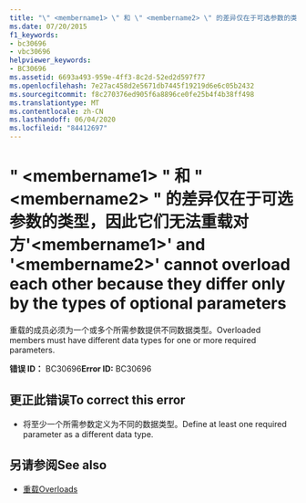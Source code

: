 ```yaml
---
title: "\" <membername1> \" 和 \" <membername2> \" 的差异仅在于可选参数的类型，因此它们无法重载对方"
ms.date: 07/20/2015
f1_keywords:
- bc30696
- vbc30696
helpviewer_keywords:
- BC30696
ms.assetid: 6693a493-959e-4ff3-8c2d-52ed2d597f77
ms.openlocfilehash: 7e27ac458d2e5671db7445f19219d6e6c05b2432
ms.sourcegitcommit: f8c270376ed905f6a8896ce0fe25b4f4b38ff498
ms.translationtype: MT
ms.contentlocale: zh-CN
ms.lasthandoff: 06/04/2020
ms.locfileid: "84412697"
---
```

# <a name="membername1-and-membername2-cannot-overload-each-other-because-they-differ-only-by-the-types-of-optional-parameters"></a><span data-ttu-id="9f280-102">" \<membername1> " 和 " \<membername2> " 的差异仅在于可选参数的类型，因此它们无法重载对方</span><span class="sxs-lookup"><span data-stu-id="9f280-102">'\<membername1>' and '\<membername2>' cannot overload each other because they differ only by the types of optional parameters</span></span>
<span data-ttu-id="9f280-103">重载的成员必须为一个或多个所需参数提供不同数据类型。</span><span class="sxs-lookup"><span data-stu-id="9f280-103">Overloaded members must have different data types for one or more required parameters.</span></span>  
  
 <span data-ttu-id="9f280-104">**错误 ID：** BC30696</span><span class="sxs-lookup"><span data-stu-id="9f280-104">**Error ID:** BC30696</span></span>  
  
## <a name="to-correct-this-error"></a><span data-ttu-id="9f280-105">更正此错误</span><span class="sxs-lookup"><span data-stu-id="9f280-105">To correct this error</span></span>  
  
- <span data-ttu-id="9f280-106">将至少一个所需参数定义为不同的数据类型。</span><span class="sxs-lookup"><span data-stu-id="9f280-106">Define at least one required parameter as a different data type.</span></span>  
  
## <a name="see-also"></a><span data-ttu-id="9f280-107">另请参阅</span><span class="sxs-lookup"><span data-stu-id="9f280-107">See also</span></span>

- [<span data-ttu-id="9f280-108">重载</span><span class="sxs-lookup"><span data-stu-id="9f280-108">Overloads</span></span>](../language-reference/modifiers/overloads.md)

